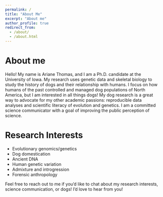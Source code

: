 ```yaml
---
permalink: /
title: "About Me"
excerpt: "About me"
author_profile: true
redirect_from: 
  - /about/
  - /about.html
---
```


About me
======

Hello! My name is Ariane Thomas, and I am a Ph.D. candidate at the University of Iowa. My research uses genetic data and skeletal biology to study the history of dogs and their relationship with humans. I focus on how humans of the past controlled and managed dog populations of North America, but I am interested in all things dogs!  My dog research is a great way to advocate for my other academic passions: reproducible data analyses and scientific literacy of evolution and genetics. I am a committed science communicator with a goal of improving the public perception of science.

Research Interests
======

- Evolutionary genomics/genetics
- Dog domestication
- Ancient DNA
- Human genetic variation
- Admixture and introgression
- Forensic anthropology

Feel free to reach out to me if you’d like to chat about my research interests, science communication, or dogs! I’d love to hear from you!
